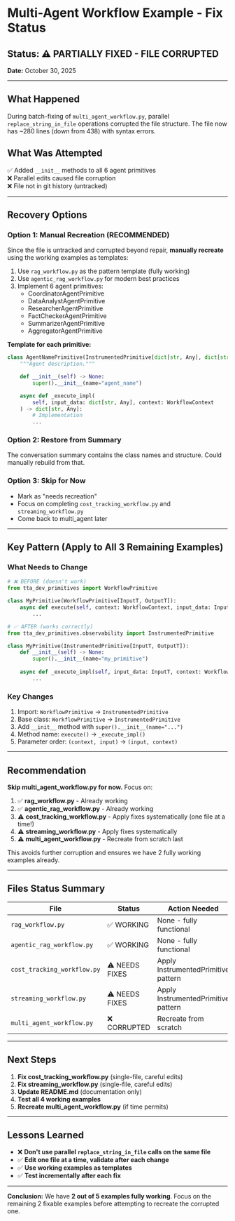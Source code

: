 # Multi-Agent Workflow Example - Fix Status

## Status: ⚠️ PARTIALLY FIXED - FILE CORRUPTED

**Date:** October 30, 2025

---

## What Happened

During batch-fixing of `multi_agent_workflow.py`, parallel `replace_string_in_file` operations corrupted the file structure. The file now has ~280 lines (down from 438) with syntax errors.

## What Was Attempted

✅ Added `__init__` methods to all 6 agent primitives  
❌ Parallel edits caused file corruption  
❌ File not in git history (untracked)  

---

## Recovery Options

### Option 1: Manual Recreation (RECOMMENDED)
Since the file is untracked and corrupted beyond repair, **manually recreate** using the working examples as templates:

1. Use `rag_workflow.py` as the pattern template (fully working)
2. Use `agentic_rag_workflow.py` for modern best practices  
3. Implement 6 agent primitives:
   - CoordinatorAgentPrimitive
   - DataAnalystAgentPrimitive
   - ResearcherAgentPrimitive
   - FactCheckerAgentPrimitive
   - SummarizerAgentPrimitive
   - AggregatorAgentPrimitive

**Template for each primitive:**
```python
class AgentNamePrimitive(InstrumentedPrimitive[dict[str, Any], dict[str, Any]]):
    """Agent description."""

    def __init__(self) -> None:
        super().__init__(name="agent_name")

    async def _execute_impl(
        self, input_data: dict[str, Any], context: WorkflowContext
    ) -> dict[str, Any]:
        # Implementation
        ...
```

### Option 2: Restore from Summary
The conversation summary contains the class names and structure. Could manually rebuild from that.

### Option 3: Skip for Now
- Mark as "needs recreation" 
- Focus on completing `cost_tracking_workflow.py` and `streaming_workflow.py`
- Come back to multi_agent later

---

## Key Pattern (Apply to All 3 Remaining Examples)

### What Needs to Change

```python
# ❌ BEFORE (doesn't work)
from tta_dev_primitives import WorkflowPrimitive

class MyPrimitive(WorkflowPrimitive[InputT, OutputT]):
    async def execute(self, context: WorkflowContext, input_data: InputT) -> OutputT:
        ...

# ✅ AFTER (works correctly)
from tta_dev_primitives.observability import InstrumentedPrimitive

class MyPrimitive(InstrumentedPrimitive[InputT, OutputT]):
    def __init__(self) -> None:
        super().__init__(name="my_primitive")
    
    async def _execute_impl(self, input_data: InputT, context: WorkflowContext) -> OutputT:
        ...
```

### Key Changes
1. Import: `WorkflowPrimitive` → `InstrumentedPrimitive`
2. Base class: `WorkflowPrimitive` → `InstrumentedPrimitive`
3. Add `__init__` method with `super().__init__(name="...")`
4. Method name: `execute()` → `_execute_impl()`
5. Parameter order: `(context, input)` → `(input, context)`

---

## Recommendation

**Skip multi_agent_workflow.py for now.** Focus on:

1. ✅ **rag_workflow.py** - Already working
2. ✅ **agentic_rag_workflow.py** - Already working  
3. ⚠️ **cost_tracking_workflow.py** - Apply fixes systematically (one file at a time!)
4. ⚠️ **streaming_workflow.py** - Apply fixes systematically
5. ⚠️ **multi_agent_workflow.py** - Recreate from scratch last

This avoids further corruption and ensures we have 2 fully working examples already.

---

## Files Status Summary

| File | Status | Action Needed |
|------|--------|---------------|
| `rag_workflow.py` | ✅ WORKING | None - fully functional |
| `agentic_rag_workflow.py` | ✅ WORKING | None - fully functional |
| `cost_tracking_workflow.py` | ⚠️ NEEDS FIXES | Apply InstrumentedPrimitive pattern |
| `streaming_workflow.py` | ⚠️ NEEDS FIXES | Apply InstrumentedPrimitive pattern |
| `multi_agent_workflow.py` | ❌ CORRUPTED | Recreate from scratch |

---

## Next Steps

1. **Fix cost_tracking_workflow.py** (single-file, careful edits)
2. **Fix streaming_workflow.py** (single-file, careful edits)  
3. **Update README.md** (documentation only)
4. **Test all 4 working examples**
5. **Recreate multi_agent_workflow.py** (if time permits)

---

## Lessons Learned

- ❌ **Don't use parallel `replace_string_in_file` calls on the same file**
- ✅ **Edit one file at a time, validate after each change**
- ✅ **Use working examples as templates**
- ✅ **Test incrementally after each fix**

---

**Conclusion:** We have **2 out of 5 examples fully working**. Focus on the remaining 2 fixable examples before attempting to recreate the corrupted one.
